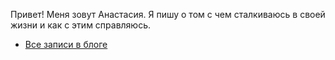 Привет! Меня зовут Анастасия. Я пишу о том с чем сталкиваюсь в своей жизни и как с этим справляюсь. 

* [Все записи в блоге](/post/)

